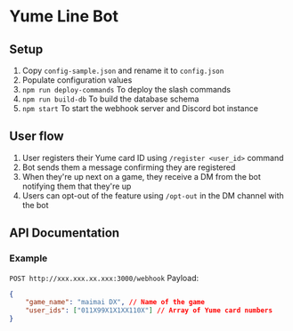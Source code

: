 # Yume Line Bot

## Setup
1. Copy `config-sample.json` and rename it to `config.json`
2. Populate configuration values
3. `npm run deploy-commands` To deploy the slash commands
4. `npm run build-db` To build the database schema
5. `npm start` To start the webhook server and Discord bot instance

## User flow
1. User registers their Yume card ID using `/register <user_id>` command
2. Bot sends them a message confirming they are registered
3. When they're up next on a game, they receive a DM from the bot notifying them that they're up
4. Users can opt-out of the feature using `/opt-out` in the DM channel with the bot

## API Documentation
### Example
`POST http://xxx.xxx.xx.xxx:3000/webhook`
Payload:
```json
{
    "game_name": "maimai DX", // Name of the game
    "user_ids": ["011X99X1X1XX110X"] // Array of Yume card numbers
}
```